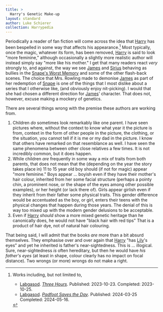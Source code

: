 ```yaml
---
title: >
  Harry's Genetic Make-up
layout: standard
author: Luke Schierer
collection: Harrypedia
---
```


Periodically a reader of fan fiction will come across the idea that [Harry] has been bespelled in some way that affects his appearance.[^250204-1] Most typically, once the magic, whatever its form, has been removed, [Harry] is said to look "more feminine," although occasionally a slightly more realistic author will instead simply say "more like his mother." I get that many readers react _very_ strongly to, and against, the way we see [James] and [Sirius] behaving as bullies in the [Snape's Worst Memory] and some of the other flash-back scenes. The choice that Mrs. Rowling made to demonise [James] as part of her redemption of [Snape] is one of the things that I most dislike about a series that I otherwise like, (and obviously enjoy nit-picking). I would that she had chosen a different direction for [James]' character. That does not, however, excuse making a mockery of genetics.

There are several things wrong with the premise these authors are working from.

1. Children _do_ sometimes look remarkably like one parent. I have seen pictures where, without the context to know what year it the picture is from, context in the form of other people in the picture, the clothing, or the situation, you cannot tell if it is me or my dad in the picture. I know that others have remarked on that resemblance as well. I have seen the same phenomena between other close relatives a few times. It is not incredibly common, but it does happen.
1. While children _are_ frequently in some way a mix of traits from both parents, that does not mean that the (depending on the year the story takes place in) 11 to 15 year old boy should (if not for magic) appear "more feminine." Boys appear ... boyish even if they have their mother's hair colour, inherited from her some facial structure (perhaps a pointy chin, a prominent nose, or the shape of the eyes among other possible examples), or her height (or lack there of). Girls appear girlish even if they inherit from their father some physical traits. This gender difference would be accentuated as the boy, or girl, enters their teens with the physical changes that happen during those years. The denial of this is way too mixed up with the modern gender delusions to be acceptable.
1. Even if [Harry] _should_ show a more mixed genetic heritage than he canonically does, he would not have "black hair with red tips" That is a product of hair dye, not of natural hair colouring.

That being said, I will admit that the books _are_ more than a bit absurd themselves. They emphasise over and over again that [Harry] "has [Lily]'s eyes" and yet he inherited is father's near-sightedness. This is ... illogical. Sure, near-sightedness _is_ often hereditary, but then he would have _his father's eyes_ (at least in shape, colour clearly has no impact on focal distance). Two wrongs (or more) wrongs do not make a right.

[Lily]: </Harrypedia/people/Evans/Lily J/>
[Snape]: /Harrypedia/people/Snape/Severus/
[Harry]: </Harrypedia/people/Potter/Harry James/>
[Snape's Worst Memory]: /Harrypedia/people/Snape/Severus/swm/
[James]: /Harrypedia/people/Potter/James/
[Sirius]: </Harrypedia/people/Black/Sirius III/>

[^250204-1]: Works including, but not limited to,

    - [Labgasod]. _[Three Hours](https://archiveofourown.org/works/51062065)_. Published: 2023-10-23. Completed: 2023-10-25.
    - [Labgasod]. _[Padfoot Saves the Day](https://archiveofourown.org/works/54718651/)_. Published: 2024-03-25 Completed: 2024-05-16.

[Labgasod]: https://archiveofourown.org/users/Labgasod/pseuds/Labgasod

